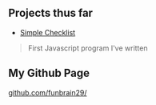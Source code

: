 ## Projects thus far

* [Simple Checklist](https://funbrain29.github.io/fortuneTeller/src)
> First Javascript program I've written

## My Github Page

[github.com/funbrain29/](https://github.com/funbrain29/)
